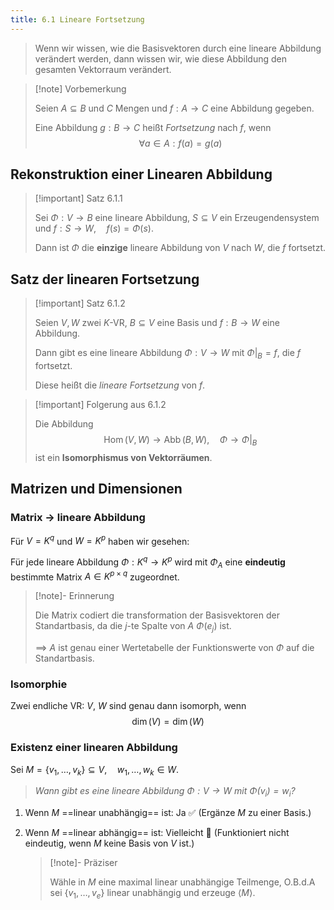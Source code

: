 ```yaml
---
title: 6.1 Lineare Fortsetzung
---
```


> Wenn wir wissen, wie die Basisvektoren durch eine lineare Abbildung verändert werden, dann wissen wir, wie diese Abbildung den gesamten Vektorraum verändert.

> [!note] Vorbemerkung
> 
> Seien $A \subseteq B$ und $C$ Mengen und $f: A \to C$ eine Abbildung gegeben.
> 
> Eine Abbildung $g: B \to C$ heißt *Fortsetzung* nach $f$, wenn
> $$
> \forall a \in A: f(a) = g(a)
> $$

## Rekonstruktion einer Linearen Abbildung

> [!important] Satz 6.1.1
> 
> Sei $\Phi: V \to B$ eine lineare Abbildung, $S \subseteq V$ ein Erzeugendensystem und $f: S \to W, \quad f(s)=\Phi(s)$.
> 
> Dann ist $\Phi$ die **einzige** lineare Abbildung von $V$ nach $W$, die $f$ fortsetzt.

## Satz der linearen Fortsetzung

> [!important] Satz 6.1.2
> 
> Seien $V, W$ zwei $K$-VR, $B \subseteq V$ eine Basis und $f: B \to W$ eine Abbildung.
> 
> Dann gibt es eine lineare Abbildung $\Phi:V \to W$ mit $\Phi|_{B}=f$, die $f$ fortsetzt.
> 
> Diese heißt die *lineare Fortsetzung* von $f$.

> [!important] Folgerung aus 6.1.2
> 
> Die Abbildung
> $$
> \operatorname{Hom}(V, W) \to \operatorname{Abb}(B, W), \quad \Phi \to \Phi|_{B} 
> $$
> ist ein **Isomorphismus von Vektorräumen**.

## Matrizen und Dimensionen

### Matrix $\to$ lineare Abbildung

Für $V=K^q$ und $W=K^p$ haben wir gesehen:

Für jede lineare Abbildung $\Phi:K^q \to K^p$ wird mit $\Phi_{A}$ eine **eindeutig** bestimmte Matrix $A \in K^{p\times q}$ zugeordnet.

  > [!note]- Erinnerung
  > 
  > Die Matrix codiert die transformation der Basisvektoren der Standartbasis, da die $j$-te Spalte von $A$ $\Phi(e_{j})$ ist.
  > 
  > $\implies$ $A$ ist genau einer Wertetabelle der Funktionswerte von $\Phi$ auf die Standartbasis. 
  
### Isomorphie

Zwei endliche VR: $V$, $W$ sind genau dann isomorph, wenn
  $$
  \operatorname{dim}(V) = \operatorname{dim}(W)  
$$

### Existenz einer linearen Abbildung

Sei $M=\{ v_{1} , \dots,v_{k}\} \subseteq V, \quad w_{1},\dots,w_{k}\in W$.

> *Wann gibt es eine lineare Abbildung $\Phi:V \to W$ mit $\Phi(v_{i})=w_{i}$?*

1. Wenn $M$ ==linear unabhängig== ist: Ja ✅
   (Ergänze $M$ zu einer Basis.)

2. Wenn $M$ ==linear abhängig== ist: Vielleicht 🤷
   (Funktioniert nicht eindeutig, wenn $M$ keine Basis von $V$ ist.)
   > [!note]- Präziser
   > 
   > Wähle in $M$ eine maximal linear unabhängige Teilmenge,
   > O.B.d.A sei $\{ v_{1},\dots,v_{e} \}$ linear unabhängig und erzeuge $\langle M \rangle$.
